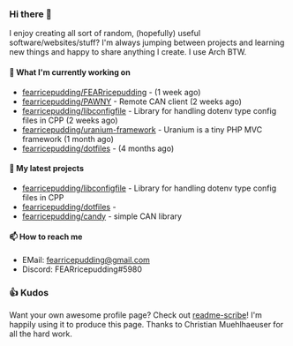 ### Hi there 👋

I enjoy creating all sort of random, (hopefully) useful software/websites/stuff? 
I'm always jumping between projects and learning new things and happy to share anything I create.
I use Arch BTW.

#### 💎 What I'm currently working on

- [fearricepudding/FEARricepudding](https://github.com/fearricepudding/FEARricepudding) -  (1 week ago)
- [fearricepudding/PAWNY](https://github.com/fearricepudding/PAWNY) - Remote CAN client (2 weeks ago)
- [fearricepudding/libconfigfile](https://github.com/fearricepudding/libconfigfile) - Library for handling dotenv type config files in CPP (2 weeks ago)
- [fearricepudding/uranium-framework](https://github.com/fearricepudding/uranium-framework) - Uranium is a tiny PHP MVC framework (1 month ago)
- [fearricepudding/dotfiles](https://github.com/fearricepudding/dotfiles) -  (4 months ago)

#### 🌱 My latest projects

- [fearricepudding/libconfigfile](https://github.com/fearricepudding/libconfigfile) - Library for handling dotenv type config files in CPP
- [fearricepudding/dotfiles](https://github.com/fearricepudding/dotfiles) - 
- [fearricepudding/candy](https://github.com/fearricepudding/candy) - simple CAN library

#### 📫 How to reach me

- EMail: fearricepudding@gmail.com
- Discord: FEARricepudding#5980

### 👍 Kudos

Want your own awesome profile page? Check out [readme-scribe](https://github.com/muesli/readme-scribe)!
I'm happily using it to produce this page. Thanks to Christian Muehlhaeuser for all the hard work.

